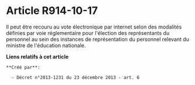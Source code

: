 # Article R914-10-17

Il peut être recouru au vote électronique par internet selon des modalités définies par voie réglementaire pour l'élection
des représentants du personnel au sein des instances de représentation du personnel relevant du ministre de l'éducation
nationale.

**Liens relatifs à cet article**

	**Créé par**:

	  - Décret n°2013-1231 du 23 décembre 2013 - art. 6

